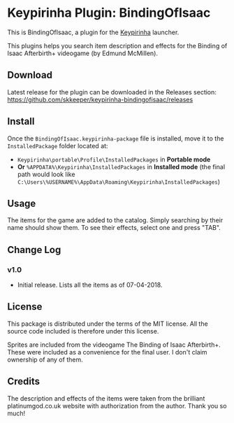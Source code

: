 # Keypirinha Plugin: BindingOfIsaac

This is BindingOfIsaac, a plugin for the
[Keypirinha](http://keypirinha.com) launcher.

This plugins helps you search item description and effects for the Binding of Isaac Afterbirth+ videogame (by Edmund McMillen).


## Download

Latest release for the plugin can be downloaded in the Releases section:
https://github.com/skkeeper/keypirinha-bindingofisaac/releases


## Install

Once the `BindingOfIsaac.keypirinha-package` file is installed,
move it to the `InstalledPackage` folder located at:

* `Keypirinha\portable\Profile\InstalledPackages` in **Portable mode**
* **Or** `%APPDATA%\Keypirinha\InstalledPackages` in **Installed mode** (the
  final path would look like
  `C:\Users\%USERNAME%\AppData\Roaming\Keypirinha\InstalledPackages`)


## Usage

The items for the game are added to the catalog. Simply searching by their name should show them. To see their effects, select one and press "TAB".


## Change Log

### v1.0

* Initial release. Lists all the items as of 07-04-2018.


## License

This package is distributed under the terms of the MIT license. All the source code included is therefore under this license.

Sprites are included from the videogame The Binding of Isaac Afterbirth+. These were included as a convenience for the final user. I don't claim ownership of any of them.

## Credits

The description and effects of the items were taken from the brilliant platinumgod.co.uk website with authorization from the author. Thank you so much!
